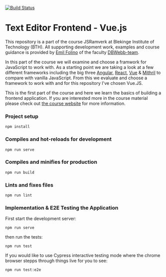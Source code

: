 [![Build Status](https://app.travis-ci.com/DMoest/editor-frontend-vue.svg?branch=main)](https://app.travis-ci.com/DMoest/editor-frontend-vue)  


# Text Editor Frontend - Vue.js

This repository is a part of the course JSRamverk at Blekinge Institute of Technology (BTH).
All supporting development work, examples and course guidance is provided by [Emil Folino](https://github.com/emilfolino?utf8=%E2%9C%93&tab=repositories&q=me-&type=&language=) of the faculty [DBWebb-team](https://dbwebb.se/).  

In this part of the course we will examine and choose a framwork for JavaScript to work with.
As a starting point we are taking a look at a few different frameworks including the big three [Angular](https://angular.io/), [React](https://reactjs.org/), [Vue](https://vuejs.org/) & [Mithril](https://mithril.js.org/) to compare with vanilla JavaScript.
From this we evaluate and choose a framework to work with and for this repository I've chosen Vue.JS.  

This is the first part of the course and here we learn the basics of building a frontend application.
If you are interested more in the course material please check out [the course website](https://jsramverk.se/frontend) for more information.  



### Project setup
```
npm install
```

### Compiles and hot-reloads for development
```
npm run serve
```

### Compiles and minifies for production
```
npm run build
```

### Lints and fixes files
```
npm run lint
```

### Implementation & E2E Testing the Application
First start the development server:
```
npm run serve
```
then run the tests:
```
npm run test
```

If you would like to use Cypress interactive testing mode where the chrome browser stepps through things live for you to see:
```
npm run test:e2e
```
